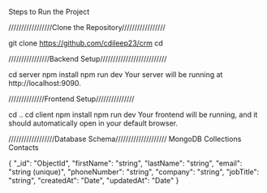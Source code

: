 Steps to Run the Project



/////////////////Clone the Repository/////////////////


git clone https://github.com/cdileep23/crm
cd <project-folder>


////////////////Backend Setup//////////////////////////


cd server
npm install
npm run dev
Your server will be running at http://localhost:9090.

//////////////Frontend Setup///////////////

cd ..
cd client
npm install
npm run dev
Your frontend will be running, and it should automatically open in your default browser.




//////////////////Database Schema////////////////////
MongoDB Collections
Contacts

{
  "_id": "ObjectId",
  "firstName": "string",
  "lastName": "string",
  "email": "string (unique)",
  "phoneNumber": "string",
  "company": "string",
  "jobTitle": "string",
  "createdAt": "Date",
  "updatedAt": "Date"
}
